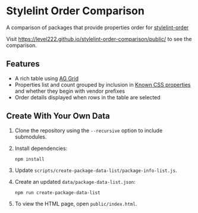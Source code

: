 # Stylelint Order Comparison

A comparison of packages that provide properties order for [stylelint-order](https://github.com/hudochenkov/stylelint-order)

Visit <https://level222.github.io/stylelint-order-comparison/public/> to see the comparison.

## Features

- A rich table using [AG Grid](https://www.ag-grid.com/)
- Properties list and count grouped by inclusion in [Known CSS properties](https://github.com/known-css/known-css-properties/public/) and whether they begin with vendor prefixes
- Order details displayed when rows in the table are selected

## Create With Your Own Data

1. Clone the repository using the `--recursive` option to include submodules.

2. Install dependencies:

    ```shell
    npm install
    ```

3. Update `scripts/create-package-data-list/package-info-list.js`.

4. Create an updated `data/package-data-list.json`:

    ```shell
    npm run create-package-data-list
    ```

5. To view the HTML page, open `public/index.html`.
